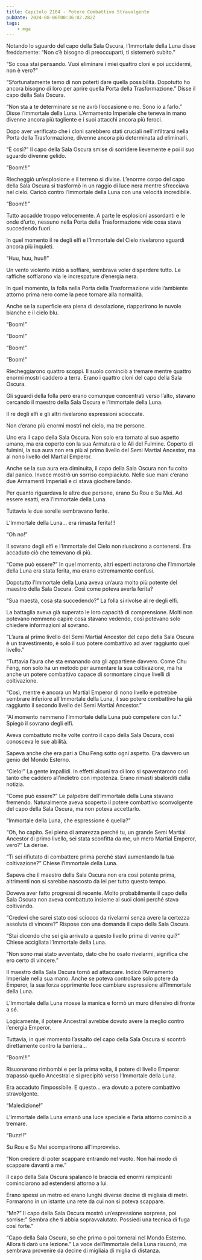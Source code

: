 ```yaml
---
title: Capitolo 2104 - Potere Combattivo Stravolgente
pubDate: 2024-08-06T00:36:02.282Z
tags:
    - mga
---
```



Notando lo sguardo del capo della Sala Oscura, l’Immortale della Luna disse freddamente: “Non c’è bisogno di preoccuparti, ti sistemerò subito.”

“So cosa stai pensando. Vuoi eliminare i miei quattro cloni e poi uccidermi, non è vero?”

“Sfortunatamente temo di non poterti dare quella possibilità. Dopotutto ho ancora bisogno di loro per aprire quella Porta della Trasformazione.” Disse il capo della Sala Oscura.

“Non sta a te determinare se ne avrò l’occasione o no. Sono io a farlo.” Disse l’Immortale della Luna. L’Armamento Imperiale che teneva in mano divenne ancora più tagliente e i suoi attacchi ancora più feroci.

Dopo aver verificato che i cloni sarebbero stati cruciali nell’infiltrarsi nella Porta della Trasformazione, divenne ancora più determinata ad eliminarli.

“È così?” Il capo della Sala Oscura smise di sorridere lievemente e poi il suo sguardo divenne gelido.

“Boom!!!”

Riecheggiò un’esplosione e il terreno si divise. L’enorme corpo del capo della Sala Oscura si trasformò in un raggio di luce nera mentre sfrecciava nel cielo. Caricò contro l’Immortale della Luna con una velocità incredibile.

“Boom!!!”

Tutto accadde troppo velocemente. A parte le esplosioni assordanti e le onde d’urto, nessuno nella Porta della Trasformazione vide cosa stava succedendo fuori.

In quel momento il re degli elfi e l’Immortale del Cielo rivelarono sguardi ancora più inquieti.

“Huu, huu, huu!!”

Un vento violento iniziò a soffiare, sembrava voler disperdere tutto. Le raffiche soffiarono via le increspature d’energia nera.

In quel momento, la folla nella Porta della Trasformazione vide l’ambiente attorno prima nero come la pece tornare alla normalità.

Anche se la superficie era piena di desolazione, riapparirono le nuvole bianche e il cielo blu.

“Boom!”

“Boom!”

“Boom!”

“Boom!”

Riecheggiarono quattro scoppi. Il suolo cominciò a tremare mentre quattro enormi mostri caddero a terra. Erano i quattro cloni del capo della Sala Oscura.

Gli sguardi della folla però erano comunque concentrati verso l’alto, stavano cercando il maestro della Sala Oscura e l’Immortale della Luna.

Il re degli elfi e gli altri rivelarono espressioni scioccate.

Non c’erano più enormi mostri nel cielo, ma tre persone.

Uno era il capo della Sala Oscura. Non solo era tornato al suo aspetto umano, ma era coperto con la sua Armatura e le Ali del Fulmine. Coperto di fulmini, la sua aura non era più al primo livello del Semi Martial Ancestor, ma al nono livello del Martial Emperor.

Anche se la sua aura era diminuita, il capo della Sala Oscura non fu colto dal panico. Invece mostrò un sorriso compiaciuto. Nelle sue mani c’erano due Armamenti Imperiali e ci stava giocherellando.

Per quanto riguardava le altre due persone, erano Su Rou e Su Mei. Ad essere esatti, era l’Immortale della Luna.

Tuttavia le due sorelle sembravano ferite.

L’Immortale della Luna… era rimasta ferita!!!


“Oh no!”

Il sovrano degli elfi e l’Immortale del Cielo non riuscirono a contenersi. Era accaduto ciò che temevano di più.

“Come può essere?” In quel momento, altri esperti notarono che l’Immortale della Luna era stata ferita, ma erano estremamente confusi.

Dopotutto l’Immortale della Luna aveva un’aura molto più potente del maestro della Sala Oscura. Così come poteva averla ferita?

“Sua maestà, cosa sta succedendo?” La folla si rivolse al re degli elfi.

La battaglia aveva già superato le loro capacità di comprensione. Molti non potevano nemmeno capire cosa stavano vedendo, così potevano solo chiedere informazioni al sovrano.

“L’aura al primo livello del Semi Martial Ancestor del capo della Sala Oscura è un travestimento, è solo il suo potere combattivo ad aver raggiunto quel livello.”

“Tuttavia l’aura che sta emanando ora gli appartiene davvero. Come Chu Feng, non solo ha un metodo per aumentare la sua coltivazione, ma ha anche un potere combattivo capace di sormontare cinque livelli di coltivazione.

“Così, mentre è ancora un Martial Emperor di nono livello e potrebbe sembrare inferiore all’Immortale della Luna, il suo potere combattivo ha già raggiunto il secondo livello del Semi Martial Ancestor.”

“Al momento nemmeno l’Immortale della Luna può competere con lui.” Spiegò il sovrano degli elfi.

Aveva combattuto molte volte contro il capo della Sala Oscura, così conosceva le sue abilità.

Sapeva anche che era pari a Chu Feng sotto ogni aspetto. Era davvero un genio del Mondo Esterno.

“Cielo!” La gente impallidì. In effetti alcuni tra di loro si spaventarono così tanto che caddero all’indietro con impotenza. Erano rimasti sbalorditi dalla notizia.

“Come può essere?” Le palpebre dell’Immortale della Luna stavano fremendo. Naturalmente aveva scoperto il potere combattivo sconvolgente del capo della Sala Oscura, ma non poteva accettarlo.

“Immortale della Luna, che espressione è quella?”

“Oh, ho capito. Sei piena di amarezza perché tu, un grande Semi Martial Ancestor di primo livello, sei stata sconfitta da me, un mero Martial Emperor, vero?” La derise.

“Ti sei rifiutato di combattere prima perché stavi aumentando la tua coltivazione?” Chiese l’Immortale della Luna.

Sapeva che il maestro della Sala Oscura non era così potente prima, altrimenti non si sarebbe nascosto da lei per tutto questo tempo.

Doveva aver fatto progressi di recente. Molto probabilmente il capo della Sala Oscura non aveva combattuto insieme ai suoi cloni perché stava coltivando.

“Credevi che sarei stato così sciocco da rivelarmi senza avere la certezza assoluta di vincere?” Rispose con una domanda il capo della Sala Oscura.

“Stai dicendo che sei già arrivato a questo livello prima di venire qui?” Chiese accigliata l’Immortale della Luna.

“Non sono mai stato avventato, dato che ho osato rivelarmi, significa che ero certo di vincere.”

Il maestro della Sala Oscura tornò ad attaccare. Indicò l’Armamento Imperiale nella sua mano. Anche se poteva controllare solo potere da Emperor, la sua forza opprimente fece cambiare espressione all’Immortale della Luna.

L’Immortale della Luna mosse la manica e formò un muro difensivo di fronte a sé.

Logicamente, il potere Ancestral avrebbe dovuto avere la meglio contro l’energia Emperor.

Tuttavia, in quel momento l’assalto del capo della Sala Oscura si scontrò direttamente contro la barriera…

“Boom!!!”

Risuonarono rimbombi e per la prima volta, il potere di livello Emperor trapassò quello Ancestral e si precipitò verso l’Immortale della Luna.

Era accaduto l’impossibile. E questo… era dovuto a potere combattivo stravolgente.

“Maledizione!”

L’Immortale della Luna emanò una luce speciale e l’aria attorno cominciò a tremare.

“Buzz!!”

Su Rou e Su Mei scomparirono all’improvviso.

“Non credere di poter scappare entrando nel vuoto. Non hai modo di scappare davanti a me.”

Il capo della Sala Oscura spalancò le braccia ed enormi rampicanti cominciarono ad estendersi attorno a lui.

Erano spessi un metro ed erano lunghi diverse decine di migliaia di metri. Formarono in un istante una rete da cui non si poteva scappare.

“Mn?” Il capo della Sala Oscura mostrò un’espressione sorpresa, poi sorrise:” Sembra che ti abbia sopravvalutato. Possiedi una tecnica di fuga così forte.”

“Capo della Sala Oscura, so che prima o poi tornerai nel Mondo Esterno. Allora ti darò una lezione.” La voce dell’Immortale della Luna risuonò, ma sembrava provenire da decine di migliaia di miglia di distanza.


